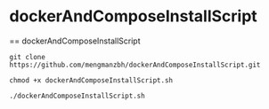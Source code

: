 # dockerAndComposeInstallScript
==
dockerAndComposeInstallScript

```
git clone https://github.com/mengmanzbh/dockerAndComposeInstallScript.git
```
```
chmod +x dockerAndComposeInstallScript.sh
```
```
./dockerAndComposeInstallScript.sh
```
